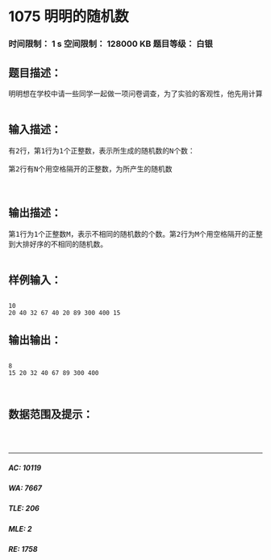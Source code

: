 # 1075 明明的随机数   
### 时间限制： 1 s     空间限制： 128000 KB     题目等级： 白银  
## 题目描述：  

<pre>
明明想在学校中请一些同学一起做一项问卷调查，为了实验的客观性，他先用计算机生成了N个1到1000之间的随机整数（N≤100），对于其中重复的数字，只保留一个，把其余相同的数去掉，不同的数对应着不同的学生的学号。然后再把这些数从小到大排序，按照排好的顺序去找同学做调查。请你协助明明完成“去重”与“排序”的工作。

</pre>
  
  
## 输入描述：  

<pre>
有2行，第1行为1个正整数，表示所生成的随机数的N个数：
 
第2行有N个用空格隔开的正整数，为所产生的随机数
 

</pre>
  
  
## 输出描述：  

<pre>
第1行为1个正整数M，表示不相同的随机数的个数。第2行为M个用空格隔开的正整数，为从小
到大排好序的不相同的随机数。

</pre>
  
  
## 样例输入：  

<pre><code>
10
20 40 32 67 40 20 89 300 400 15
</code></pre>
  
  
## 输出输出：  

<pre><code>
8
15 20 32 40 67 89 300 400
 

</code></pre>
  
  
## 数据范围及提示：  

<pre>
 

</pre>
  
  
***  

##### AC: 10119  
##### WA: 7667  
##### TLE: 206  
##### MLE: 2  
##### RE: 1758  
